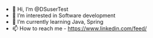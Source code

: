 - 👋 Hi, I’m @DSuserTest
- 👀 I’m interested in Software development
- 🌱 I’m currently learning Java, Spring
- 📫 How to reach me - https://www.linkedin.com/feed/

<!---
DSuserTest/DSuserTest is a ✨ special ✨ repository because its `README.md` (this file) appears on your GitHub profile.
You can click the Preview link to take a look at your changes.
--->
